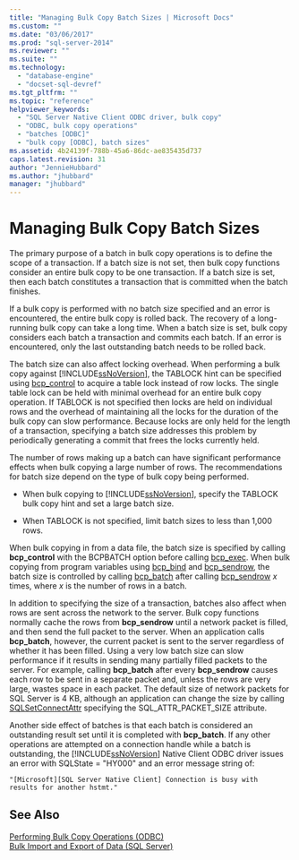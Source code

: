 ```yaml
---
title: "Managing Bulk Copy Batch Sizes | Microsoft Docs"
ms.custom: ""
ms.date: "03/06/2017"
ms.prod: "sql-server-2014"
ms.reviewer: ""
ms.suite: ""
ms.technology: 
  - "database-engine"
  - "docset-sql-devref"
ms.tgt_pltfrm: ""
ms.topic: "reference"
helpviewer_keywords: 
  - "SQL Server Native Client ODBC driver, bulk copy"
  - "ODBC, bulk copy operations"
  - "batches [ODBC]"
  - "bulk copy [ODBC], batch sizes"
ms.assetid: 4b24139f-788b-45a6-86dc-ae835435d737
caps.latest.revision: 31
author: "JennieHubbard"
ms.author: "jhubbard"
manager: "jhubbard"
---
```

# Managing Bulk Copy Batch Sizes
  The primary purpose of a batch in bulk copy operations is to define the scope of a transaction. If a batch size is not set, then bulk copy functions consider an entire bulk copy to be one transaction. If a batch size is set, then each batch constitutes a transaction that is committed when the batch finishes.  
  
 If a bulk copy is performed with no batch size specified and an error is encountered, the entire bulk copy is rolled back. The recovery of a long-running bulk copy can take a long time. When a batch size is set, bulk copy considers each batch a transaction and commits each batch. If an error is encountered, only the last outstanding batch needs to be rolled back.  
  
 The batch size can also affect locking overhead. When performing a bulk copy against [!INCLUDE[ssNoVersion](../../../includes/ssnoversion-md.md)], the TABLOCK hint can be specified using [bcp_control](../../../2014/database-engine/dev-guide/bcp-control.md) to acquire a table lock instead of row locks. The single table lock can be held with minimal overhead for an entire bulk copy operation. If TABLOCK is not specified then locks are held on individual rows and the overhead of maintaining all the locks for the duration of the bulk copy can slow performance. Because locks are only held for the length of a transaction, specifying a batch size addresses this problem by periodically generating a commit that frees the locks currently held.  
  
 The number of rows making up a batch can have significant performance effects when bulk copying a large number of rows. The recommendations for batch size depend on the type of bulk copy being performed.  
  
-   When bulk copying to [!INCLUDE[ssNoVersion](../../../includes/ssnoversion-md.md)], specify the TABLOCK bulk copy hint and set a large batch size.  
  
-   When TABLOCK is not specified, limit batch sizes to less than 1,000 rows.  
  
 When bulk copying in from a data file, the batch size is specified by calling **bcp_control** with the BCPBATCH option before calling [bcp_exec](../../../2014/database-engine/dev-guide/bcp-exec.md). When bulk copying from program variables using [bcp_bind](../../../2014/database-engine/dev-guide/bcp-bind.md) and [bcp_sendrow](../../../2014/database-engine/dev-guide/bcp-sendrow.md), the batch size is controlled by calling [bcp_batch](../../../2014/database-engine/dev-guide/bcp-batch.md) after calling [bcp_sendrow](../../../2014/database-engine/dev-guide/bcp-sendrow.md) *x* times, where *x* is the number of rows in a batch.  
  
 In addition to specifying the size of a transaction, batches also affect when rows are sent across the network to the server. Bulk copy functions normally cache the rows from **bcp_sendrow** until a network packet is filled, and then send the full packet to the server. When an application calls **bcp_batch**, however, the current packet is sent to the server regardless of whether it has been filled. Using a very low batch size can slow performance if it results in sending many partially filled packets to the server. For example, calling **bcp_batch** after every **bcp_sendrow** causes each row to be sent in a separate packet and, unless the rows are very large, wastes space in each packet. The default size of network packets for SQL Server is 4 KB, although an application can change the size by calling [SQLSetConnectAttr](../../../2014/database-engine/dev-guide/sqlsetconnectattr.md) specifying the SQL_ATTR_PACKET_SIZE attribute.  
  
 Another side effect of batches is that each batch is considered an outstanding result set until it is completed with **bcp_batch**. If any other operations are attempted on a connection handle while a batch is outstanding, the [!INCLUDE[ssNoVersion](../../../includes/ssnoversion-md.md)] Native Client ODBC driver issues an error with SQLState = "HY000" and an error message string of:  
  
```  
"[Microsoft][SQL Server Native Client] Connection is busy with  
results for another hstmt."  
```  
  
## See Also  
 [Performing Bulk Copy Operations &#40;ODBC&#41;](../../../2014/database-engine/dev-guide/performing-bulk-copy-operations-odbc.md)   
 [Bulk Import and Export of Data &#40;SQL Server&#41;](../../../2014/database-engine/bulk-import-and-export-of-data-sql-server.md)  
  
  